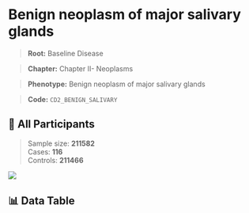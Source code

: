 # Benign neoplasm of major salivary glands

> **Root:** Baseline Disease  

> **Chapter:** Chapter II- Neoplasms  

> **Phenotype:** Benign neoplasm of major salivary glands  

> **Code:** `CD2_BENIGN_SALIVARY`

## 🧪 All Participants  
> Sample size: **211582**  
> Cases: **116**  
> Controls: **211466**
<img src="/Sensitive/Figures/ALL/Baseline/CD2_BENIGN_SALIVARY.png"/>

## 📊 Data Table
<CsvTableMRF src="/Sensitive/Data/ALL/Baseline/LG_CD2_BENIGN_SALIVARY.csv"/>

